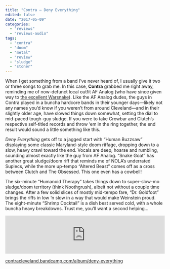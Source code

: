 ```yaml
---
title: "Contra – Deny Everything"
edited: false
date: "2017-05-09"
categories:
  - "reviews"
  - "reviews-audio"
tags:
  - "contra"
  - "doom"
  - "metal"
  - "review"
  - "sludge"
  - "stoner"
---
```


When I get something from a band I’ve never heard of, I usually give it two or three songs to grab me. In this case, **Contra** grabbed me right away, reminding me of now-defunct local outfit AF Analog (who have since given way to [the excellent Warsnake](https://hellbound.ca/2016/04/warsnake-self-titled/)). Like the AF Analog dudes, the guys in Contra played in a buncha hardcore bands in their younger days—likely not any names you’d know if you weren’t from around Cleveland—and in their slightly older age, have slowed things down somewhat, setting the dial to mid-paced tough-guy sludge. If you were to take Crowbar and Clutch’s respective self-titled records and throw ‘em in the ring together, the end result would sound a little something like this.

_Deny Everything_ gets off to a jagged start with “Human Buzzsaw” displaying some classic Maryland-style doom riffage, dropping down to a slow, heavy crawl toward the end. Vocals are deep, hoarse and rumbling, sounding almost exactly like the guy from AF Analog. “Snake Goat” has another great sludge/doom riff that reminds me of NOLA’s underrated Suplecs, while the more up-tempo “Altered Beast” comes off as a cross between Clutch and The Obsessed. This one even has a cowbell!

The six-minute “Humanoid Therapy” takes things down to super-slow-mo sludge/doom territory (think Noothgrush), albeit not without a couple time changes. After a few solid slices of mostly mid-tempo fare, “Dr. Goldfoot” brings the riffs in low ‘n slow in a way that would make Weinstein proud. The eight-minute “Shrimp Cocktail” is a dish best served cold, with a whole buncha heavy breakdowns. Trust me, you’ll want a second helping…

<iframe style="border: 0; width: 100%; height: 120px;" src="https://bandcamp.com/EmbeddedPlayer/album=4135842520/size=large/bgcol=ffffff/linkcol=0687f5/tracklist=false/artwork=small/transparent=true/" width="300" height="150" seamless=""><a href="http://contracleveland.bandcamp.com/album/deny-everything">Deny Everything by Contra</a></iframe>

[contracleveland.bandcamp.com/album/deny-everything](https://contracleveland.bandcamp.com/album/deny-everything)
